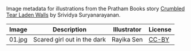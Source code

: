Image metadata for illustrations from the Pratham Books story [Crumbled Tear Laden Walls](https://storyweaver.org.in/stories/2786-crumbled-tear-laden-walls) by Srividya Suryanarayanan.

Image | Description | Illustrator | License
----- | ----------- | ----------- | -------
01.jpg | Scared girl out in the dark | Rayika Sen | [CC-BY](https://creativecommons.org/licenses/by/4.0/)